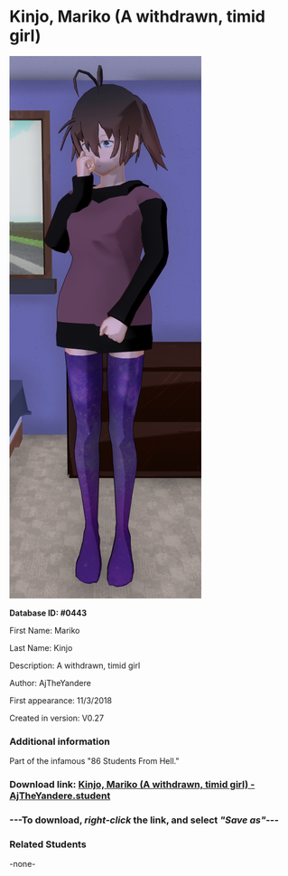 # Kinjo, Mariko (A withdrawn, timid girl)

<img src="../../Files/Images/Kinjo, Mariko (A withdrawn, timid girl).png" title="Kinjo, Mariko (A withdrawn, timid girl) - AjTheYandere">

**Database ID: #0443**

First Name: Mariko

Last Name: Kinjo

Description: A withdrawn, timid girl

Author: AjTheYandere

First appearance: 11/3/2018

Created in version: V0.27

### Additional information

Part of the infamous "86 Students From Hell."

### Download link: <a href="https://raw.githubusercontent.com/Arbiter1223/Daigaku-Gurashi-Custom-Students/master/Files/Student%20Files/Kinjo%2C%20Mariko%20(A%20withdrawn%2C%20timid%20girl)%20-%20AjTheYandere.student">Kinjo, Mariko (A withdrawn, timid girl) - AjTheYandere.student</a>

### ---**To download, _right-click_ the link, and select _"Save as"_**---

### Related Students

-none-
